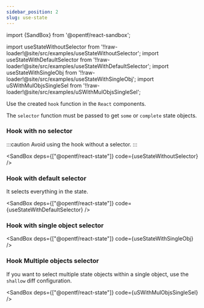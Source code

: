 ```yaml
---
sidebar_position: 2
slug: use-state
---
```


import {SandBox} from '@opentf/react-sandbox';

import useStateWithoutSelector from '!!raw-loader!@site/src/examples/useStateWithoutSelector';
import useStateWithDefaultSelector from '!!raw-loader!@site/src/examples/useStateWithDefaultSelector';
import useStateWithSingleObj from '!!raw-loader!@site/src/examples/useStateWithSingleObj';
import uSWithMulObjsSingleSel from '!!raw-loader!@site/src/examples/uSWithMulObjsSingleSel';

Use the created `hook` function in the `React` components.

The `selector` function must be passed to get `some` or `complete` state objects.

### Hook with no selector

:::caution
Avoid using the hook without a selector.
:::

<SandBox deps={["@opentf/react-state"]} code={useStateWithoutSelector} />

### Hook with default selector

It selects everything in the state.

<SandBox deps={["@opentf/react-state"]} code={useStateWithDefaultSelector} />

### Hook with single object selector

<SandBox deps={["@opentf/react-state"]} code={useStateWithSingleObj} />

### Hook Multiple objects selector

If you want to select multiple state objects within a single object, use the `shallow` diff configuration.

<SandBox deps={["@opentf/react-state"]} code={uSWithMulObjsSingleSel} />
